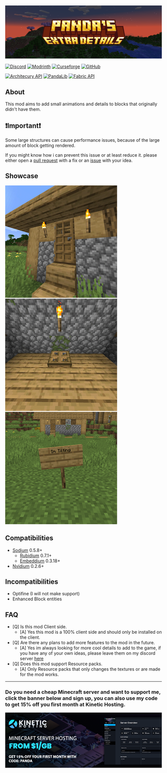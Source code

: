 ![](https://github.com/PandaDap2006/Pandas-Extra-Details/blob/master/assets_for_readme/banner.png?raw=true)

[![Discord](https://img.shields.io/discord/1021703635178115122?style=for-the-badge&logo=discord&label=Discord&labelColor=black&color=lightblue)](https://discord.gg/wjPt4vEfXb)
[![Modrinth](https://img.shields.io/modrinth/dt/RQ7OrTFx?style=for-the-badge&logo=modrinth&label=Modrinth&labelColor=black&color=green)](https://modrinth.com/mod/pandas-extra-details)
[![Curseforge](https://img.shields.io/curseforge/dt/883585?style=for-the-badge&logo=curseforge&label=Curseforge&labelColor=black&color=red)](https://www.curseforge.com/minecraft/mc-mods/pandas-extra-details)
[![GitHub](https://img.shields.io/github/license/PandaDap2006/Pandas-Extra-Details?style=for-the-badge&logo=github&label=Github&labelColor=black&color=white)](https://github.com/PandaDap2006/Pandas-Extra-Details/tree/master)

[![Architecury API](https://img.shields.io/badge/Architectury%20API-REQUIRED-1?style=for-the-badge&labelColor=black&color=gold)](https://www.curseforge.com/minecraft/mc-mods/architectury-api)
[![PandaLib](https://img.shields.io/badge/PandaLib-REQUIRED-1?style=for-the-badge&labelColor=black&color=gold)](https://www.curseforge.com/minecraft/mc-mods/pandalib)
[![Fabric API](https://img.shields.io/badge/Fabric%20API-REQUIRED%20for%20Fabric-1?style=for-the-badge&labelColor=black&color=gold)](https://www.curseforge.com/minecraft/mc-mods/fabric-api)

## About
This mod aims to add small animations and details to blocks that originally didn't have them.

## **❗Important❗**
Some large structures can cause performance issues, because of the large amount of block getting rendered.

If you might know how i can prevent this issue or at least reduce it. 
please either open a [pull request](https://github.com/PandaDap2006/Pandas-Extra-Details/pulls) with a fix or an [issue](https://github.com/PandaDap2006/Pandas-Extra-Details/issues) with your idea.

## Showcase
![Door Animation](https://github.com/PandaDap2006/Pandas-Extra-Details/blob/master/assets_for_readme/showcase_door_animation.gif?raw=true)
![Trap Door Animation](https://github.com/PandaDap2006/Pandas-Extra-Details/blob/master/assets_for_readme/showcase_trap_door_animation.gif?raw=true)
![Standing sign tilt](https://github.com/PandaDap2006/Pandas-Extra-Details/blob/master/assets_for_readme/showcase_standing_sign.png?raw=true)

## Compatibilities
* [Sodium](https://modrinth.com/mod/sodium) 0.5.8+
  * [Rubidium](https://www.curseforge.com/minecraft/mc-mods/rubidium) 0.7.1+
  * [Embeddium](https://www.curseforge.com/minecraft/mc-mods/embeddium) 0.3.18+
* [Nvidium](https://modrinth.com/mod/nvidium) 0.2.6+

## Incompatibilities
* Optifine (I will not make support)
* Enhanced Block entities

## FAQ
* [Q] Is this mod Client side.
  * [A] Yes this mod is a 100% client side and should only be installed on the client.
* [Q] Are there any plans to add more features to the mod in the future.
  * [A] Yes im always looking for more cool details to add to the game, if you have any of your own ideas, please leave them on my discord server [here](https://discord.gg/wjPt4vEfXb)
* [Q] Does this mod support Resource packs.
  * [A] Only Resource packs that only changes the textures or are made for the mod works.

---
### Do you need a cheap Minecraft server and want to support me, click the banner below and sign up, you can also use my code to get 15% off you first month at Kinetic Hosting.
[![](https://github.com/PandaDap2006/PandaDap2006/blob/main/assets_for_readme/kinetic_hosting_banner.png?raw=true)](https://billing.kinetichosting.net/aff.php?aff=476)
